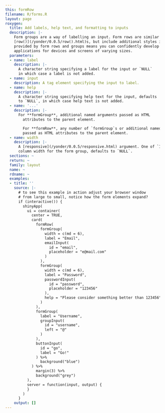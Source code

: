 ```yaml
---
this: formRow
filename: R/forms.R
layout: page
roxygen:
  title: Add labels, help text, and formatting to inputs
  description: |-
    Form groups are a way of labelling an input. Form rows are similar to
    [row()](/yonder/0.0.5/row().html)s, but include additional styles intended for forms. The flexibility
    provided by form rows and groups means you can confidently develop shiny
    applications for devices and screens of varying sizes.
  parameters:
  - name: label
    description: |-
      A character string specifying a label for the input or `NULL`
      in which case a label is not added.
  - name: input
    description: A tag element specifying the input to label.
  - name: help
    description: |-
      A character string specifying help text for the input, defaults
      to `NULL`, in which case help text is not added.
  - name: '...'
    description: |-
      For **formGroup**, additional named arguments passed as HTML
        attributes to the parent element.

        For **formRow**, any number of `formGroup`s or additional named arguments
        passed as HTML attributes to the parent element.
  - name: width
    description: |-
      A [responsive](/yonder/0.0.5/responsive.html) argument. One of `1:12` or "auto" specifying a
      column width for the form group, defaults to `NULL`.
  sections: ~
  return: ~
  family: layout
  name: ~
  rdname: ~
  examples:
  - title: ''
    source: |-
      # to see this example in action adjust your browser window
      # from large to small, notice how the form elements expand?
      if (interactive()) {
        shinyApp(
          ui = container(
            center = TRUE,
            card(
              formRow(
                formGroup(
                  width = c(md = 6),
                  label = "Email",
                  emailInput(
                    id = "email",
                    placeholder = "e@mail.com"
                  )
                ),
                formGroup(
                  width = c(md = 6),
                  label = "Password",
                  passwordInput(
                    id = "password",
                    placeholder = "123456"
                  ),
                  help = "Please consider something better than 123456"
                )
              ),
              formGroup(
                label = "Username",
                groupInput(
                  id = "username",
                  left = "@"
                )
              ),
              buttonInput(
                id = "go",
                label = "Go!"
              ) %>%
                background("blue")
            ) %>%
              margin(3) %>%
              background("grey")
          ),
          server = function(input, output) {
          }
        )
      }
    output: []
---
```

